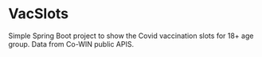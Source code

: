 # VacSlots
Simple Spring Boot project to show the Covid vaccination slots for 18+ age group. Data from Co-WIN public APIS.
